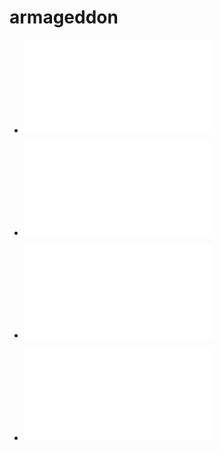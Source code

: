 # armageddon

- ![Introduction](/docs/introduction.md)

- ![Cloning repository](/docs/setup.md)

- ![Docker](/docs/docker.md)

- ![How to write tests](/docs/tests.md)
